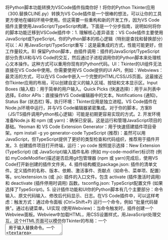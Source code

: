 将Python脚本功能转换为VSCode插件指南你好！将你的Python Tkinter应用（300.替换CLINE.py）转换为VS Code插件是一个很棒的想法，可以让你的工具更方便地在编码环境中使用。但这需要一些重构和新的开发工作，因为VS Code插件主要使用JavaScript/TypeScript构建。下面是一个分步指南，说明如何将你的脚本功能迁移到VSCode插件中：1. 理解核心差异语言：VS Code插件主要使用JavaScript或TypeScript。你的Python脚本的核心逻辑（特别是查找和替换部分）可以：A) 用JavaScript/TypeScript重写：这是最集成的方式，性能可能更好，但工作量较大。B) 保留Python脚本，由插件调用：插件的JavaScript/TypeScript部分负责UI和与VS Code的交互，然后通过子进程调用你的Python脚本来处理核心文本操作。这种方式可以重用你现有的Python代码。UI：Tkinter的UI组件无法直接在VS Code中使用。你需要使用VS Code提供的UI API，例如：Webviews：最灵活的方式，可以在VS Code中嵌入一个完整的HTML/CSS/JS页面。这最接近你Tkinter应用的布局，可以创建自定义的输入区域、按钮和文本显示区。Input Boxes (输入框)：用于简单的用户输入。Quick Picks (快速选择)：用于从列表中选择。Editor APIs：直接操作VS Code编辑器中的文本。Notifications (通知)，Status Bar (状态栏) 等。执行环境：Tkinter应用是独立进程。VS Code插件在Node.js环境中运行，并与VS Code编辑器紧密集成。对于你的脚本，方案B（JS/TS插件调用Python核心逻辑）可能是初期更容易实现的方式。2. 开发环境准备Node.js 和 npm (或 yarn)：确保已安装。这是运行和管理JavaScript项目的基础。Yeoman 和 VS Code Extension Generator：用于快速搭建插件项目骨架。npm install -g yo generator-code
TypeScript (推荐)：虽然可以用JavaScript，但TypeScript提供了更好的类型检查和代码组织，推荐用于插件开发。3. 创建插件项目打开终端，运行：yo code
按照提示选择：New Extension (TypeScript) (或 JavaScript)输入插件名称 (例如 my-code-modifier)标识符 (例如 myCodeModifier)描述是否启用git包管理器 (npm 或 yarn)完成后，使用VS Code打开新创建的插件文件夹。4. 插件结构概览package.json: 插件的清单文件。定义插件的名称、版本、依赖、激活事件、贡献点（如命令、菜单项、配置）等。src/extension.ts (或 .js): 插件的入口文件。包含 activate (插件激活时调用) 和 deactivate (插件停用时调用) 函数。tsconfig.json: TypeScript配置文件 (如果选择了TypeScript)。5. 设计插件功能和UI你的Python脚本有几个主要部分：命令输入、原文代码输入、修改后代码显示、日志。在VS Code插件中，可以这样考虑：触发方式：通过命令面板 (Ctrl+Shift+P) 运行一个命令，例如 "批量代码替换"。通过右键菜单。UI实现 (使用Webview)：当命令触发时，插件创建一个Webview面板。Webview中加载HTML，用CSS设置样式，用JavaScript处理交互。这个HTML页面可以模仿你Tkinter的布局：一个 <textarea> 用于输入替换命令。一个 <textarea> 用于显示/编辑当前活动编辑器的内容（或粘贴内容）。一个按钮 "执行替换"。一个 <textarea> (只读) 或 <div> 用于显示修改后的代码。一个区域显示日志。6. 实现核心逻辑的交互方案B：JS/TS插件调用Python核心逻辑修改Python脚本：你的Python脚本需要能从命令行参数接收输入（命令、原文代码），并将结果（修改后代码、日志）输出到标准输出 (stdout) 或保存到临时文件。移除Tkinter的GUI部分，保留核心的 process_replacements 函数及其依赖的辅助函数。让脚本变成一个命令行工具。例如，脚本可以接收 --commands "..." 和 --original_code "..." 参数，然后打印JSON结果：{"modified_code": "...", "log": "..."}。在 extension.ts 中调用Python脚本：使用Node.js的 child_process模块 (如 spawn 或 execFile) 来运行你的Python脚本。从Webview的JavaScript获取用户输入的命令和代码。将这些数据传递给Python脚本。捕获Python脚本的输出。将结果发送回Webview以更新显示。// 在 extension.ts 或 Webview的JavaScript中   
import * as vscode from 'vscode';
import { spawn } from 'child_process';

// ... 假设这是在Webview接收到用户点击“执行”按钮后的处理函数中
// webviewView.webview.onDidReceiveMessage(async message => {
//   if (message.command === 'executeReplace') {
//     const commandText = message.commands;
//     const originalCode = message.originalCode;
//     const pythonPath = vscode.workspace.getConfiguration('python').get<string>('defaultInterpreterPath') || 'python'; // 获取Python解释器路径
//     const scriptPath = vscode.Uri.joinPath(context.extensionUri, 'python_scripts', 'your_script_cli.py').fsPath; // 你的Python脚本路径

//     const pythonProcess = spawn(pythonPath, [scriptPath, '--commands', commandText, '--original_code', originalCode]);

//     let modifiedResult = '';
//     let errorOutput = '';

//     pythonProcess.stdout.on('data', (data) => {
//       modifiedResult += data.toString();
//     });

//     pythonProcess.stderr.on('data', (data) => {
//       errorOutput += data.toString();
//       console.error(`Python script error: ${data}`);
//     });

//     pythonProcess.on('close', (code) => {
//       if (code === 0) {
//         try {
//           const result = JSON.parse(modifiedResult);
//           // 发送结果回Webview
//           webviewView.webview.postMessage({ command: 'updateResult', data: result });
//         } catch (e) {
//           vscode.window.showErrorMessage('Error parsing Python script output.');
//           console.error('Error parsing JSON:', e, modifiedResult);
//         }
//       } else {
//         vscode.window.showErrorMessage(`Python script exited with code ${code}. Error: ${errorOutput}`);
//       }
//     });
//   }
// });
注意：你需要将你的Python脚本（修改为CLI版本后）打包到插件中，或者让用户配置脚本路径。7. Webview的实现细节创建Webview面板：// 在 extension.ts 的 activate 函数中注册一个命令
let disposable = vscode.commands.registerCommand('myCodeModifier.start', () => {
    const panel = vscode.window.createWebviewPanel(
        'codeModifierView', // 标识符
        '代码批量替换工具', // 标题
        vscode.ViewColumn.One, // 显示在哪个编辑器列
        {
            enableScripts: true, // 允许运行JavaScript
            // localResourceRoots: [vscode.Uri.joinPath(context.extensionUri, 'webview_assets')] // 如果有本地资源
        }
    );

    panel.webview.html = getWebviewContent(panel.webview, context.extensionUri); // 获取HTML内容

    // 处理从Webview发送的消息 (例如用户点击按钮)
    panel.webview.onDidReceiveMessage(
        message => {
            switch (message.command) {
                case 'executeReplace':
                    // ... 调用Python脚本的逻辑 ...
                    // 假设pythonScriptCaller返回一个Promise
                    callPythonScript(message.commands, message.originalCode, context)
                        .then(result => {
                            panel.webview.postMessage({ command: 'updateResult', data: result });
                        })
                        .catch(error => {
                            vscode.window.showErrorMessage(`Error: ${error.message}`);
                            panel.webview.postMessage({ command: 'showError', message: error.message });
                        });
                    return;
                case 'getInitialContent':
                    const editor = vscode.window.activeTextEditor;
                    if (editor) {
                        panel.webview.postMessage({ command: 'setOriginalCode', data: editor.document.getText() });
                    }
                    return;
            }
        },
        undefined,
        context.subscriptions
    );
});
context.subscriptions.push(disposable);
getWebviewContent 函数：这个函数返回Webview的HTML结构。function getWebviewContent(webview: vscode.Webview, extensionUri: vscode.Uri): string {
    // const scriptUri = webview.asWebviewUri(vscode.Uri.joinPath(extensionUri, 'webview_assets', 'main.js'));
    // const styleUri = webview.asWebviewUri(vscode.Uri.joinPath(extensionUri, 'webview_assets', 'styles.css'));

    // 注意：为了简化，这里内联了HTML、CSS和JS。在实际项目中，最好将它们分离到单独的文件中。
    return `<!DOCTYPE html>
    <html lang="en">
    <head>
        <meta charset="UTF-_8">
        <meta name="viewport" content="width=device-width, initial-scale=1.0">
        <title>代码替换工具</title>
        <style>
            /* 你的CSS样式，可以模仿Tkinter应用的布局 */
            body { font-family: var(--vscode-font-family); background-color: var(--vscode-editor-background); color: var(--vscode-editor-foreground); padding: 10px; }
            textarea { width: 98%; margin-bottom: 10px; background-color: var(--vscode-input-background); color: var(--vscode-input-foreground); border: 1px solid var(--vscode-input-border); padding: 5px; font-family: var(--vscode-editor-font-family); }
            button { padding: 8px 15px; background-color: var(--vscode-button-background); color: var(--vscode-button-foreground); border: none; cursor: pointer; margin-top: 5px; }
            button:hover { background-color: var(--vscode-button-hoverBackground); }
            .container { display: flex; flex-direction: column; height: 100vh; }
            .panel { margin-bottom: 15px; }
            .panel label { display: block; margin-bottom: 5px; }
            .output-area { flex-grow: 1; display: flex; flex-direction: column; }
            .output-area textarea { flex-grow: 1; }
            #logArea { height: 100px; background-color: var(--vscode-textCodeBlock-background); }
        </style>
    </head>
    <body>
        <div class="container">
            <div class="panel">
                <label for="commandText">1. 输入修改命令 (例如: search:《内容》 replace:《内容》):</label>
                <textarea id="commandText" rows="5">// 示例命令:\n// search:《原始文本》\n// replace:《替换文本》</textarea>
            </div>

            <div class="panel">
                <label for="originalCodeText">2. 原文代码 (将自动填充活动编辑器内容, 或可粘贴):</label>
                <textarea id="originalCodeText" rows="10"></textarea>
            </div>

            <button id="executeButton">执行替换</button>
            <button id="loadActiveEditorButton" style="margin-left: 10px;">加载活动编辑器内容</button>


            <div class="panel output-area">
                <label for="modifiedCodeText">3. 修改后代码:</label>
                <textarea id="modifiedCodeText" rows="10" readonly></textarea>
            </div>

            <div class="panel">
                <label for="logText">操作日志:</label>
                <textarea id="logText" rows="4" readonly></textarea>
            </div>
        </div>

        <script>
            const vscode = acquireVsCodeApi(); // 获取与插件后端通信的API

            document.getElementById('loadActiveEditorButton').addEventListener('click', () => {
                vscode.postMessage({ command: 'getInitialContent' });
            });

            document.getElementById('executeButton').addEventListener('click', () => {
                const commands = document.getElementById('commandText').value;
                const originalCode = document.getElementById('originalCodeText').value;
                vscode.postMessage({
                    command: 'executeReplace',
                    commands: commands,
                    originalCode: originalCode
                });
                document.getElementById('logText').value = "正在处理中...\n"; // Update log
            });

            window.addEventListener('message', event => {
                const message = event.data;
                switch (message.command) {
                    case 'updateResult':
                        document.getElementById('modifiedCodeText').value = message.data.modified_code || '';
                        document.getElementById('logText').value = message.data.log || '处理完成。';
                        break;
                    case 'setOriginalCode':
                        document.getElementById('originalCodeText').value = message.data;
                        break;
                    case 'showError':
                         document.getElementById('logText').value += "错误: " + message.message + "\\n";
                         break;
                }
            });

            // 初始加载时请求一次编辑器内容
            vscode.postMessage({ command: 'getInitialContent' });
        </script>
    </body>
    </html>`;
}
关于行号：在Webview的 <textarea> 中显示行号比较复杂，不像Tkinter的Text组件那样直接。你可以搜索 "textarea with line numbers javascript" 找到一些库或方法，但这会增加Webview的复杂性。VS Code编辑器本身就有行号，如果你的操作是针对活动编辑器的，那么用户可以直接在编辑器中看到行号。如果Webview中的文本区域是用于临时粘贴和预览，行号可能不是首要需求。关于查找功能(Ctrl+F)：浏览器原生的 <textarea> 和Webview环境通常支持Ctrl+F查找。你的Python脚本中的自定义查找对话框逻辑将不再适用，用户会使用浏览器/Webview的内置查找。8. 打包和测试运行和调试：在VS Code中按 F5，会打开一个新的VS Code窗口（扩展开发宿主），你的插件会在其中运行。你可以在主VS Code窗口中设置断点进行调试。打包：使用 vsce (VS Code Extension Manager) 工具可以将插件打包成 .vsix 文件，用于分发或发布到VS Code Marketplace。npm install -g vsce
vsce package
9. 关键功能迁移考虑命令解析 (_extract_delimited_content, process_replacements 中的解析逻辑)：这部分逻辑在Python中已经实现。如果选择调用Python脚本，这部分可以保留。如果用JS/TS重写，你需要用JS的字符串和正则表达式方法重新实现。文本替换 (_replace_whitespace_agnostic, current_code.replace):Python的 replace 和 re.sub。JavaScript的 String.prototype.replace (支持正则) 和正则表达式。你的 _replace_whitespace_agnostic 函数实现了更复杂的逻辑，这部分如果用JS重写会比较耗时，调用Python脚本能直接复用。日志 (_log): Webview中的日志区域可以直接更新。查找对话框 (show_find_dialog): 这个Tkinter特有的功能在VS Code插件中通常不需要，因为Webview或编辑器本身有查找功能。总结将你的Tkinter应用转换为VS Code插件是一个很好的学习机会。建议的路径是：将Python脚本的核心逻辑修改为命令行接口：接收输入参数，输出JSON结果。用TypeScript创建一个新的VS Code插件项目。设计一个Webview界面 来收集用户输入（命令、原始代码）并显示结果（修改后代码、日志）。在插件的TypeScript代码中，使用 child_process 调用你修改后的Python脚本。在Webview和插件后端之间传递消息 来驱动整个流程。这是一个概要性的指南。每个步骤都可能遇到具体的技术细节和挑战。祝你开发顺利！
  @media print {
    .ms-editor-squiggler {
        display:none !important;
    }
  }
  .ms-editor-squiggler {
    all: initial;
    display: block !important;
    height: 0px !important;
    width: 0px !important;
  }
